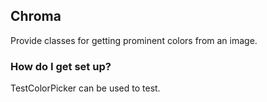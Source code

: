 ## Chroma #

Provide classes for getting prominent colors from an image. 

### How do I get set up? ###

TestColorPicker can be used to test.

